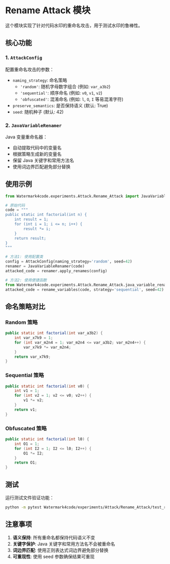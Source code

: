# Rename Attack 模块

这个模块实现了针对代码水印的重命名攻击，用于测试水印的鲁棒性。

## 核心功能

### 1. `AttackConfig`
配置重命名攻击的参数：
- `naming_strategy`: 命名策略
  - `'random'`: 随机字母数字组合 (例如: `var_a3b2`)
  - `'sequential'`: 顺序命名 (例如: `v0`, `v1`, `v2`)
  - `'obfuscated'`: 混淆命名 (例如: `l`, `O`, `I` 等易混淆字符)
- `preserve_semantics`: 是否保持语义 (默认: True)
- `seed`: 随机种子 (默认: 42)

### 2. `JavaVariableRenamer`
Java 变量重命名器：
- 自动提取代码中的变量名
- 根据策略生成新的变量名
- 保留 Java 关键字和常用方法名
- 使用词边界匹配避免部分替换

## 使用示例

```python
from Watermark4code.experiments.Attack.Rename_Attack import JavaVariableRenamer, AttackConfig

# 原始代码
code = """
public static int factorial(int n) {
    int result = 1;
    for (int i = 1; i <= n; i++) {
        result *= i;
    }
    return result;
}
"""

# 方法1: 使用配置类
config = AttackConfig(naming_strategy='random', seed=42)
renamer = JavaVariableRenamer(code)
attacked_code = renamer.apply_renames(config)

# 方法2: 使用便捷函数
from Watermark4code.experiments.Attack.Rename_Attack.java_variable_renamer import rename_variables
attacked_code = rename_variables(code, strategy='sequential', seed=42)
```

## 命名策略对比

### Random 策略
```java
public static int factorial(int var_a3b2) {
    int var_x7k9 = 1;
    for (int var_m2n4 = 1; var_m2n4 <= var_a3b2; var_m2n4++) {
        var_x7k9 *= var_m2n4;
    }
    return var_x7k9;
}
```

### Sequential 策略
```java
public static int factorial(int v0) {
    int v1 = 1;
    for (int v2 = 1; v2 <= v0; v2++) {
        v1 *= v2;
    }
    return v1;
}
```

### Obfuscated 策略
```java
public static int factorial(int l0) {
    int O1 = 1;
    for (int I2 = 1; I2 <= l0; I2++) {
        O1 *= I2;
    }
    return O1;
}
```

## 测试

运行测试文件验证功能：
```bash
python -m pytest Watermark4code/experiments/Attack/Rename_Attack/test_rename.py
```

## 注意事项

1. **语义保持**: 所有重命名都保持代码语义不变
2. **关键字保护**: Java 关键字和常用方法名不会被重命名
3. **词边界匹配**: 使用正则表达式词边界避免部分替换
4. **可重现性**: 使用 seed 参数确保结果可重现



